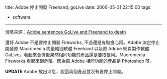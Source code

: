 title: Adobe 停止開發 Freehand, goLive
date: 2006-05-31 22:15:00
tags: 
- software
---

消息來源：[Adobe sentences GoLive and Freehand to death](http://www.beedigital.net/blog/?p=555)

還好 Adobe 不是要停止開發 Fireworks, 不過還是有點擔心阿。Adobe 決定停止開發原 Macromedia 向量繪圖軟體 Freehand 以及原 Adobe 網頁製作軟體 GoLive。看起來合併後果然相同功能的產品還是要取捨阿。Macromedia Fireworks 看起來很危險，因為原 Adobe 相同功能的產品是 Photoshop 呀。

**UPDATE**
Adobe 放出消息，說這兩個產品並沒有要停止開發。